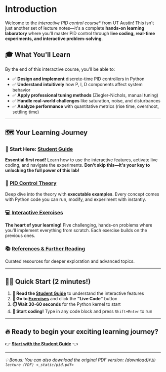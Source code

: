 # Introduction

Welcome to the *interactive PID control course** from UT Austin! This isn't just another set of lecture notes—it's a complete **hands-on learning laboratory** where you'll master PID control through **live coding, real-time experiments, and interactive problem-solving**.

## 🎓 What You'll Learn

By the end of this interactive course, you'll be able to:
- ✅ **Design and implement** discrete-time PID controllers in Python
- ✅ **Understand intuitively** how P, I, D components affect system behavior  
- ✅ **Apply professional tuning methods** (Ziegler-Nichols, manual tuning)
- ✅ **Handle real-world challenges** like saturation, noise, and disturbances
- ✅ **Analyze performance** with quantitative metrics (rise time, overshoot, settling time)

---

## 🗺️ Your Learning Journey

### **🚀 Start Here: [Student Guide](student-guide.md)**
**Essential first read!** Learn how to use the interactive features, activate live coding, and navigate the experiments. **Don't skip this—it's your key to unlocking the full power of this lab!**

### **📖 [PID Control Theory](pid.md)**
Deep dive into the theory with **executable examples**. Every concept comes with Python code you can run, modify, and experiment with instantly.

### **💻 [Interactive Exercises](exercises.md)**
**The heart of your learning!** Five challenging, hands-on problems where you'll implement everything from scratch. Each exercise builds on the previous ones.

### **📚 [References & Further Reading](references.md)**
Curated resources for deeper exploration and advanced topics.

---

## 🏃‍♀️ Quick Start (2 minutes!)

1. **📖 Read the [Student Guide](student-guide.md)** to understand the interactive features
2. **🚀 Go to [Exercises](exercises.md)** and click the **"Live Code"** button
3. **⏱️ Wait 30-60 seconds** for the Python kernel to start
4. **🎉 Start coding!** Type in any code block and press `Shift+Enter` to run

---

## 🔥 Ready to begin your exciting learning journey?

👉 **[Start with the Student Guide](student-guide.md)** 👈

---

*💡 Bonus: You can also download the original PDF version: {download}`PID lecture (PDF) <_static/pid.pdf>`*
